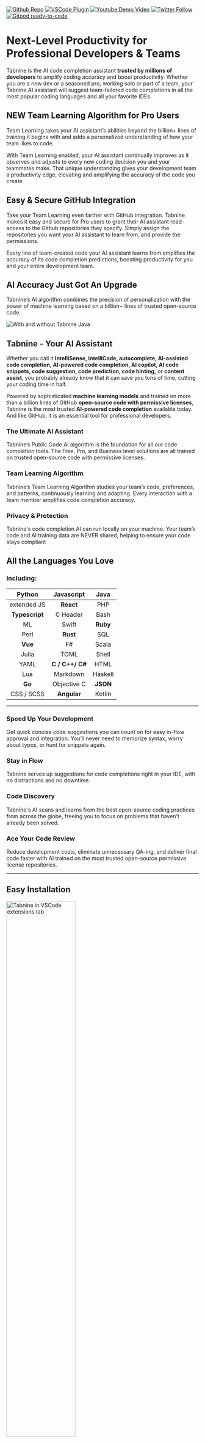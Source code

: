 [twitter-shield]: https://img.shields.io/twitter/follow/Tabnine_?style=social
[twitter-url]: https://bit.ly/2WHsEtD
[github-shield]: https://img.shields.io/github/stars/codota/Tabnine?style=social
[github-url]: https://bit.ly/36iGtUU
[vscode-shield]: https://img.shields.io/visual-studio-marketplace/r/TabNine.tabnine-vscode?logo=visual-studio-code&style=social
[vscode-url]: https://bit.ly/3pqj7o2
[youtube-shield]: https://img.shields.io/youtube/channel/views/UC3ZLFXRRmK3XbT5Oq0qPLqA?style=social
[youtube-url]: https://bit.ly/36slY7c

[![Github Repo][github-shield]][github-url]
[![VSCode Plugin][vscode-shield]][vscode-url]
[![Youtube Demo Video][youtube-shield]][youtube-url]
[![Twitter Follow][twitter-shield]][twitter-url]
[![Gitpod ready-to-code](https://img.shields.io/badge/Gitpod-ready--to--code-908a85?logo=gitpod)](https://gitpod.io/from-referrer/)

# Next-Level Productivity for Professional Developers & Teams

Tabnine is the AI code completion assistant **trusted by millions of developers** to amplify coding accuracy and boost productivity. Whether you are a new dev or a seasoned pro, working solo or part of a team, your Tabnine AI assistant will suggest team-tailored code completions in all the most popular coding languages and all your favorite IDEs.
<br />

## NEW Team Learning Algorithm for Pro Users

Team Learning takes your AI assistant’s abilities beyond the billion+ lines of training it begins with and adds a personalized understanding of how your team likes to code.

With Team Learning enabled, your AI assistant continually improves as it observes and adjusts to every new coding decision you and your teammates make. That unique understanding gives your development team a productivity edge, elevating and amplifying the accuracy of the code you create.
<br />

## Easy & Secure GitHub Integration

Take your Team Learning even farther with GitHub integration. Tabnine makes it easy and secure for Pro users to grant their AI assistant read-access to the Github repositories they specify. Simply assign the repositories you want your AI assistant to learn from, and provide the permissions.

Every line of team-created code your AI assistant learns from amplifies the accuracy of its code completion predictions, boosting productivity for you and your entire development team.
<br />

## AI Accuracy Just Got An Upgrade

Tabnine’s AI algorithm combines the precision of personalization with the power of machine learning based on a billion+ lines of trusted open-source code.

![With and without Tabnine Java](https://github.com/codota/TabNine/raw/master/with-and-without-tabnine-java.gif)
<br />

## Tabnine - Your AI Assistant

Whether you call it **IntelliSense, intelliCode, autocomplete, AI-assisted code completion, AI-powered code completion, AI copilot, AI code snippets, code suggestion, code prediction, code hinting,** or **content assist**, you probably already know that it can save you tons of time, cutting your coding time in half.

Powered by sophisticated **machine learning models** and trained on more than a billion lines of GitHub **open-source code with permissive licenses**, Tabnine is the most trusted **AI-powered code completion** available today. And like GitHub, it is an essential tool for professional developers.
<br />

### The Ultimate AI Assistant

Tabnine’s Public Code AI algorithm is the foundation for all our code completion tools. The Free, Pro, and Business level solutions are all trained on trusted open-source code with permissive licenses.
<br />

### Team Learning Algorithm

Tabnine’s Team Learning Algorithm studies your team’s code, preferences, and patterns, continuously learning and adapting. Every interaction with a team member amplifies code completion accuracy.
<br />

### Privacy & Protection

Tabnine's code completion AI can run locally on your machine. Your team’s code and AI training data are NEVER shared, helping to ensure your code stays compliant
<br />

## All the Languages You Love

### Including:

|     Python     |   Javascript    |   Java   |
| :------------: | :-------------: | :------: |
|  extended JS   |    **React**    |   PHP    |
| **Typescript** |    C Header     |   Bash   |
|       ML       |      Swift      | **Ruby** |
|      Perl      |    **Rust**     |   SQL    |
|    **Vue**     |       F#        |  Scala   |
|     Julia      |      TOML       |  Shell   |
|      YAML      | **C / C++/ C#** |   HTML   |
|      Lua       |    Markdown     | Haskell  |
|     **Go**     |   Objective C   | **JSON** |
|   CSS / SCSS   |   **Angular**   |  Kotlin  |

---

### Speed Up Your Development

Get quick concise code suggestions you can count on for easy in-flow approval and integration. You’ll never need to memorize syntax, worry about typos, or hunt for snippets again.
<br />

### Stay in Flow

Tabnine serves up suggestions for code completions right in your IDE, with no distractions and no downtime.
<br />

### Code Discovery

Tabnine's AI scans and learns from the best open-source coding practices from across the globe, freeing you to focus on problems that haven't already been solved.
<br />

### Ace Your Code Review

Reduce development costs, eliminate unnecessary QA-ing, and deliver final code faster with AI trained on the most trusted open-source permissive license repositories.
<br />

---

## Easy Installation

  <img src="https://raw.githubusercontent.com/codota/tabnine-vscode/master/assets/extension-list.png" alt="Tabnine in VSCode extensions tab" width="60%">

1. Search for Tabnine in your Extensions Tab
2. Click on the blue **Install** button
3. Reload or restart your VSCode

#### Manual Installation inside VSCode

- Press **Cmd+P** (mac) or **Ctrl+P** (Windows) in your Visual Studio Code, type **`ext install Tabnine.tabnine-vscode`** and press **Enter**
- Click the **Reload** button in the extensions tab
- The default behavior of Tabnine uses the Enter key to accept completions. If you would rather use the **Enter** key to start a new line, go to **Settings → Editor: Accept Suggestion On Enter** and turn it off.

---

### FAQ

Got a question? We’ve got the answer - Check out our [FAQ](https://www.tabnine.com/faq?utm_source=ide_marketplace&utm_medium=organic&utm_campaign=vscode_marketplace) page
<br />

### Tabnine Support

Having some trouble with installation? Something not working the way you hoped? **Tabnine Support** is always happy to help. Feel free to contact us anytime at support@tabnine.com
<br />

### Tabnine Hub

A quick click on **_Tabnine_** on your IDE status bar takes you directly to your **_Tabnine Hub_** where you can easily update and manage all your account options and customize your suggestion preferences.
<br />

### Usage

After installation, navigate to the **_Tabnine Settings_** page (Open **_Settings_** from the Command Palette) and verify that Tabnine is successfully loaded (as shown in these [screenshots](https://code.visualstudio.com/docs/getstarted/userinterface#_command-palette)).

Tabnine is a textual autocomplete extension. When you type a specific string in your editor, you will be shown the Tabnine completion dialog box with suggestions for completing the code you’ve begun typing.
<br />

### Deep Completion

Deep Tabnine is trained on millions of files from GitHub. During training, Tabnine’s goal is to predict the next token given the tokens that came before. To achieve this goal, Tabnine learns complex behavior, such as type inference in dynamically typed languages.

Deep Tabnine can use subtle clues that are difficult for traditional tools to access. For example, the return type of `app.get_user()` is assumed to be an object with setter methods, while the return type of `app.get_users()` is assumed to be a list.

Deep Tabnine is based on GPT-2, which uses the **_Transformers Network Architecture_**. This architecture was first developed to solve problems in natural language processing. Although modeling code and modeling natural language might appear to be unrelated tasks, modeling code requires understanding English in some unexpected ways.

- Tabnine Indexes your entire project and determines which files to ignore by reading your `.gitignore`
- Tabnine cuts your number of keystrokes in half and eliminates unnecessary typos
- Tabnine works right out of the box ensuring frictionless installation and configuration
- Tabnine offers code completion suggestions in less than 10 milliseconds
  <br />

---

### Communities

- [Join the Tabnine Discord server](https://discord.gg/5GnbDg5Jmg)
- [Join the Tabnine community in Slack](https://join.slack.com/t/tabnine-community/shared_invite/zt-mi5n0v6f-4W0Ap4yAUQXS~nVvxwSoJg)

<iframe src="https://discord.com/widget?id=807955917718552637&theme=dark" width="350" height="500" allowtransparency="true" frameborder="0" sandbox="allow-popups allow-popups-to-escape-sandbox allow-same-origin allow-scripts"></iframe>
<br />
<br />

### **_Recommended by developers everywhere:_**

<img src="https://raw.githubusercontent.com/codota/tabnine-vscode/master/assets/twitter-ps-27.png" alt="William Candillon Tweet" width="50%">

<img src="https://raw.githubusercontent.com/codota/tabnine-vscode/master/assets/twitter-ps-7.png" alt="Imed Boumalek Tweet" width="50%">

<img src="https://raw.githubusercontent.com/codota/tabnine-vscode/master/assets/twitter-ps-14.png" alt="ramnivas Tweet" width="50%">

<img src="https://raw.githubusercontent.com/codota/tabnine-vscode/master/assets/twitter-ps-16.png" alt="bob paskar Tweet" width="50%">

<img src="https://raw.githubusercontent.com/codota/tabnine-vscode/master/assets/twitter-ps-19.png" alt="Nick Radford Tweet" width="50%">

<img src="https://raw.githubusercontent.com/codota/tabnine-vscode/master/assets/twitter-ps-28.png" alt="Hugues BR Tweet" width="50%">

<img src="https://raw.githubusercontent.com/codota/tabnine-vscode/master/assets/twitter-ps-32.png" alt="JohnyTheCarrot Tweet" width="50%">

<img src="https://raw.githubusercontent.com/codota/tabnine-vscode/master/assets/twitter-ps-33.png" alt="Donald E Fredrick Tweet" width="50%">

<img src="https://raw.githubusercontent.com/codota/tabnine-vscode/master/assets/twitter-ps-36.png" alt="Joshua Kelly Tweet" width="50%">

<img src="https://raw.githubusercontent.com/codota/tabnine-vscode/master/assets/twitter-ps-38.png" alt="JDerek Braid Tweet" width="50%">

---

- **Q: What is the difference between Tabnine Free and Tabnine Pro?**
- A: Tabnine’s Free version is a great option for junior developers working alone. The Free plan provides a reliable AI code completion assistant running an algorithm trained on a limited block of open-source code.
  Tabnine Pro delivers increased productivity and AI code completion accuracy for independent professional developers and teams of up to 50. Tabnine Pro’s algorithm trains on deep machine learning, a larger public code sampling, and language-specific models. The advanced AI assistant learns your team’s code, projects, preferences, and patterns, providing an unmatched real-time, in-IDE code completion experience. The more team members your Tabnine AI assistant interacts with, the more accurate your code completions become.
  <br />
  <br />

- **Q: What are the benefits for individual developers upgrading to Tabnine Pro (Teams)?**
- A: Experience improved productivity with longer, more accurate code completions thanks to Tabnine Pro’s advanced AI algorithm and language-specific models. Tabnine Pro learns from your code, projects, preferences, and patterns, providing a real-time, in-IDE code completion experience that is continuously improving. In addition, Tabnine Pro utilizes an advanced Public Code AI algorithm based on more than a billion lines of open-source code with permissive licenses.
  <br />
  <br />

- **Q: What are the benefits for teams of developers upgrading to Tabnine Pro (Teams)?**
- A: You and your team will experience improved productivity with longer, more accurate code completions thanks to Tabnine Pro’s Advanced AI code completion assistant.
  Tabnine Pro is powered by our Team Learning AI, advanced Public Code algorithm, and a variety of language-specific models. The result is a real-time, in-IDE code completion assistant that is constantly learning, adapting, and improving. The more team members your AI assistant interacts with, the better it gets at anticipating your team’s code completion needs.
  <br />
  <br />

- **Q: What type of online payments are accepted?**
- A: Tabnine accepts all major credit cards and debit cards, including Visa, Mastercard, American Express, and more. Tabnine also accepts Google Pay, Apple Pay, as well as additional payment options that may be available in your specific location (such as Alipay).
  <br />
  <br />

- **Q: Can I install Tabnine on multiple machines?**
- A: You can use your Tabnine license on as many computers and operating systems as you like. All Tabnine licenses are per-user, rather than per-machine.
  <br />
  <br />

- **Q: Is there a Tabnine Student program?**
- A: Yes, If you’re a student, you can register for Tabnine Pro for FREE using your school email address. [Get Tabnine Student now](https://www.tabnine.com/students?utm_source=ide_marketplace&utm_medium=organic&utm_campaign=vscode_marketplace)
  <br />
  <br />

- **Q: Does the Tabnine Public Code Algorithm study code with permissive licenses?**
- A: Yes, the Tabnine Public Code Algorithm learns exclusively from code with permissive licenses.
  <br />
  <br />

- **Q: Does the Tabnine Team Learning Algorithm share my code or data?**
- A: NEVER! Your code and data are always kept 100% private for you and your team.
  <br />
  <br />

- **Q: Do both the Tabnine AI algorithms work together?**
- A: Yes, the two algorithms work in tandem, simultaneously providing next-level AI accuracy. Tabnine’s Public Code algorithm bases its suggestions on trusted public code with permissive licenses while the Team Learning Algorithm adapts to you and your team’s preferences, code selections, and ongoing AI interactions.
  <br />
  <br />
  
- **Q: Can I run Tabnine locally, or do I need to use the Cloud?**
- A: You can run Tabnine locally or on the cloud, you choose! Regardless, your code is never shared or used as part of Tabnine’s Public Code Trained AI - That’s the Tabnine Privacy Promise. 
  <br />
  <br />

- **Q: Does Tabnine work in multiple IDEs?**
- A: Yes, Tabnine works with all your favorite IDEs, and in the most popular languages, libraries, and frameworks.
See the full list of IDEs and languages [HERE](https://www.tabnine.com/install?utm_source=ide_marketplace&utm_medium=organic&utm_campaign=vscode_marketplace).
  <br />
  <br />

- **Q: How many languages does Tabnine support?**
- A: Tabnine supports dozens of languages with more being added all the time. See the full list of IDEs and languages [HERE](https://www.tabnine.com/install?utm_source=ide_marketplace&utm_medium=organic&utm_campaign=vscode_marketplace).
  <br />
  <br />

- **Q: Can my team and I manually adjust code completion preferences and suggestion length?**
- A: Yes, Tabnine Pro provides advanced customization options for code completion preferences.
  <br />
  <br />

- **Q: Can Tabnine be trained on my team’s existing codebase?**
- A: Yes - Tabnine Pro users have the option to train their private Tabnine AI algorithm on their existing codebase. This will provide an instant increase in the accuracy of you and your team’s code completions.
  <br />
  <br />

- **Q: What do you need to qualify for the Tabnine Student discount?**
- A: School can be tough so we’ve made getting the Tabnine Student Pass simple - all you need to register for your Free Tabnine Student Pro account is your school email address.
[Get Tabnine Student now](https://www.tabnine.com/students?utm_source=ide_marketplace&utm_medium=organic&utm_campaign=vscode_marketplace)
  <br />
  <br />

- **Q: How long does the Tabnine Student discount last?**
- A: Your FREE Tabnine Student Pro account is good for an entire year, and you can renew your Tabnine Student account every year for as long as you are in school.
[Get Tabnine Student now](https://www.tabnine.com/students?utm_source=ide_marketplace&utm_medium=organic&utm_campaign=vscode_marketplace)